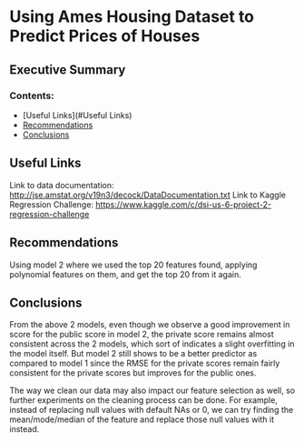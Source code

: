 # Using Ames Housing Dataset to Predict Prices of Houses

## Executive Summary

### Contents:
- [Useful Links](#Useful Links)
- [Recommendations](#Recommendations)
- [Conclusions](#Conclusions)

## Useful Links
Link to data documentation: http://jse.amstat.org/v19n3/decock/DataDocumentation.txt
Link to Kaggle Regression Challenge: https://www.kaggle.com/c/dsi-us-6-project-2-regression-challenge


## Recommendations
Using model 2 where we used the top 20 features found, applying polynomial features on them, and get the top 20 from it again.

## Conclusions
From the above 2 models, even though we observe a good improvement in score for the public score in model 2, the private score remains almost consistent across the 2 models, which sort of indicates a slight overfitting in the model itself. But model 2 still shows to be a better predictor as compared to model 1 since the RMSE for the private scores remain fairly consistent for the private scores but improves for the public ones.

The way we clean our data may also impact our feature selection as well, so further experiments on the cleaning process can be done. For example, instead of replacing null values with default NAs or 0, we can try finding the mean/mode/median of the feature and replace those null values with it instead.

